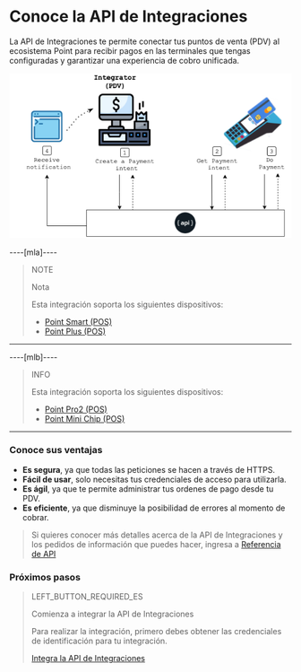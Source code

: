 # Conoce la API de Integraciones

La API de Integraciones te permite conectar tus puntos de venta (PDV) al ecosistema Point para recibir pagos en las terminales que tengas configuradas y garantizar una experiencia de cobro unificada.

![Diagrama 1](/images/mobile/pdv-flow.png)

----[mla]----
> NOTE
>
> Nota
>
> Esta integración soporta los siguientes dispositivos:
>
> - [Point Smart (POS)](https://www.mercadopago.com.ar/point-smart?ref=devsite)
> - [Point Plus (POS)](https://www.mercadopago.com.ar/point-plus?ref=devsite)
------------

----[mlb]----
> INFO
>
> Esta integración soporta los siguientes dispositivos:
>
> - [Point Pro2 (POS)](https://www.mercadopago.com.br/point-pro-2?ref=devsite)
> - [Point Mini Chip (POS)](https://www.mercadopago.com.br/point-mini-chip?ref=devsite)
------------

### Conoce sus ventajas

* **Es segura**, ya que todas las peticiones se hacen a través de HTTPS.
* **Fácil de usar**, solo necesitas tus credenciales de acceso para utilizarla.
* **Es ágil**, ya que te permite administrar tus ordenes de pago desde tu PDV.
* **Es eficiente**, ya que disminuye la posibilidad de errores al momento de cobrar.

> Si quieres conocer más detalles acerca de la API de Integraciones y los pedidos de información que puedes hacer, ingresa a [Referencia de API](https://www.mercadopago.com.ar/developers/es/reference)

### Próximos pasos

> LEFT_BUTTON_REQUIRED_ES
>
> Comienza a integrar la API de Integraciones
>
> Para realizar la integración, primero debes obtener las credenciales de identificación para tu integración.
>
> [Integra la API de Integraciones](https://www.mercadopago[FAKER][URL][DOMAIN]/developers/es/guides/in-person-payments/integration-api/integration)


